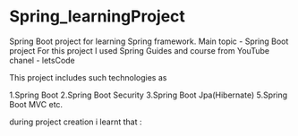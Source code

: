 # Spring_learningProject
Spring Boot project for learning Spring framework. Main topic - Spring Boot project
For this project I used Spring Guides and course from YouTube chanel - letsCode

This project includes such technologies as

1.Spring Boot
2.Spring Boot Security
3.Spring Boot Jpa(Hibernate)
5.Spring Boot MVC
etc.


during project creation i learnt that :
